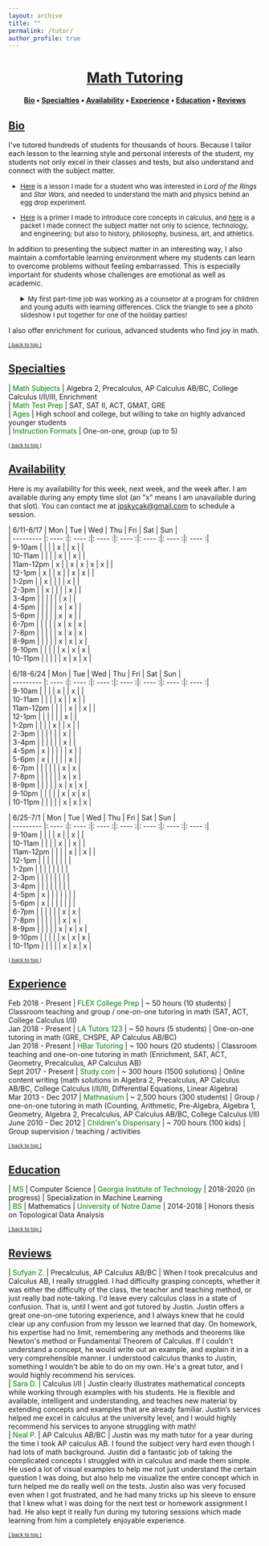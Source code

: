 ```yaml
---
layout: archive
title: ""
permalink: /tutor/
author_profile: true
---
```


# [<center>Math Tutoring</center>](#top)

<center><b><font color="blue"><a href="http://www.jpskycak.com/tutor/#bio">Bio</a></font> • <font color="blue"><a href="http://www.jpskycak.com/tutor/#specialties">Specialties</a></font> • <font color="blue"><a href="http://www.jpskycak.com/tutor/#availability">Availability</a></font> • <font color="blue"><a href="http://www.jpskycak.com/tutor/#experience">Experience</a></font> • <font color="blue"><a href="http://www.jpskycak.com/tutor/#education">Education</a></font> • <font color="blue"><a href="http://www.jpskycak.com/tutor/#reviews">Reviews</a></font></b></center>

## [Bio](#bio)

I've tutored hundreds of students for thousands of hours. Because I tailor each lesson to the learning style and personal interests of the student, my students not only excel in their classes and tests, but also understand and connect with the subject matter.  
<font size="2"><ul><li><font color="blue"><a href="https://jpskycak.github.io/files/jpskycak-ian.pdf">Here</a></font> is a lesson I made for a student who was interested in <i>Lord of the Rings</i> and <i>Star Wars</i>, and needed to understand the math and physics behind an egg drop experiment.</li>  
<li><font color="blue"><a href="https://jpskycak.github.io/files/jpskycak-calc_primer.pdf">Here</a></font> is a primer I made to introduce core concepts in calculus, and <font color="blue"><a href="https://jpskycak.github.io/files/jpskycak-calc_connections.pdf">here</a></font> is a packet I made connect the subject matter not only to science, technology, and engineering; but also to history, philosophy, business, art, and athletics.</li></ul></font>

In addition to presenting the subject matter in an interesting way, I also maintain a comfortable learning environment where my students can learn to overcome problems without feeling embarrassed. This is especially important for students whose challenges are emotional as well as academic.  

<font size="2"><ul style="list-style-type:none"><li><details><summary>My first part-time job was working as a counselor at a program for children and young adults with learning differences. Click the triangle to see a photo slideshow I put together for one of the holiday parties!</summary><video src="https://jpskycak.github.io/files/jpskycak-childrens_dispensary.mp4" width="320" height="200" controls preload></video></details></li></ul></font>  

I also offer enrichment for curious, advanced students who find joy in math.  

<font size="1" color="blue"><a href="http://www.jpskycak.com/tutor/#top">[ back to top ]</a></font>

## [Specialties](#specialties)

 | <font color="green">Math Subjects</font> | Algebra 2, Precalculus, AP Calculus AB/BC, College Calculus I/II/III, Enrichment  
 | <font color="green">Math Test Prep</font> | SAT, SAT II, ACT, GMAT, GRE  
 | <font color="green">Ages</font> | High school and college, but willing to take on highly advanced younger students  
 | <font color="green">Instruction Formats</font> | One-on-one, group (up to 5)  
 
<font size="1" color="blue"><a href="http://www.jpskycak.com/tutor/#top">[ back to top ]</a></font>

## [Availability](#availability)

Here is my availability for this week, next week, and the week after. I am available during any empty time slot (an "x" means I am unavailable during that slot). You can contact me at jpskycak@gmail.com to schedule a session.  

| 6/11-6/17 | Mon    | Tue    | Wed    | Thu    | Fri    | Sat    | Sun    |  
| --------- |: ---- :|: ---- :|: ---- :|: ---- :|: ---- :|: ---- :|: ---- :|  
| 9-10am    |        |        |        | x      |        | x      |        |  
| 10-11am   |        |        |        | x      |        | x      |        |  
| 11am-12pm | x      |        | x      | x      | x      | x      |        |  
| 12-1pm    | x      |        | x      |        | x      | x      |        |  
| 1-2pm     |        | x      |        |        |        | x      |        |  
| 2-3pm     |        | x      |        |        |        | x      |        |  
| 3-4pm     |        |        |        |        |        | x      |        |  
| 4-5pm     |        |        |        |        | x      | x      |        |  
| 5-6pm     |        |        |        |        | x      | x      |        |  
| 6-7pm     |        |        |        |        | x      | x      | x      |  
| 7-8pm     |        |        |        |        | x      | x      | x      |  
| 8-9pm     |        |        |        |        | x      | x      | x      |  
| 9-10pm    |        |        |        |        | x      | x      | x      |  
| 10-11pm   |        |        |        |        | x      | x      | x      |  

| 6/18-6/24 | Mon    | Tue    | Wed    | Thu    | Fri    | Sat    | Sun    |  
| --------- |: ---- :|: ---- :|: ---- :|: ---- :|: ---- :|: ---- :|: ---- :|  
| 9-10am    |        |        |        | x      |        | x      |        |  
| 10-11am   |        |        |        | x      |        | x      |        |  
| 11am-12pm |        |        |        | x      |        | x      |        |  
| 12-1pm    |        |        |        |        |        | x      |        |  
| 1-2pm     |        |        |        | x      |        | x      |        |  
| 2-3pm     |        |        |        |        |        | x      |        |  
| 3-4pm     |        |        |        |        |        | x      |        |  
| 4-5pm     | x      |        |        |        |        | x      |        |  
| 5-6pm     | x      |        |        |        |        | x      |        |  
| 6-7pm     |        |        |        |        |        | x      | x      |  
| 7-8pm     |        |        |        |        |        | x      | x      |  
| 8-9pm     |        |        |        |        | x      | x      | x      |  
| 9-10pm    |        |        |        |        | x      | x      | x      |  
| 10-11pm   |        |        |        |        | x      | x      | x      |  

| 6/25-7/1  | Mon    | Tue    | Wed    | Thu    | Fri    | Sat    | Sun    |  
| --------- |: ---- :|: ---- :|: ---- :|: ---- :|: ---- :|: ---- :|: ---- :|  
| 9-10am    |        |        |        | x      |        | x      |        |  
| 10-11am   |        |        |        | x      |        | x      |        |  
| 11am-12pm |        |        |        | x      |        | x      |        |  
| 12-1pm    |        |        |        |        |        |        |        |  
| 1-2pm     |        |        |        |        |        |        |        |  
| 2-3pm     |        |        |        |        |        |        |        |  
| 3-4pm     |        |        |        |        |        |        |        |  
| 4-5pm     | x      |        |        |        |        |        |        |  
| 5-6pm     | x      |        |        |        |        |        |        |  
| 6-7pm     |        |        |        |        |        | x      | x      |  
| 7-8pm     |        |        |        |        |        | x      | x      |  
| 8-9pm     |        |        |        |        | x      | x      | x      |  
| 9-10pm    |        |        |        |        | x      | x      | x      |  
| 10-11pm   |        |        |        |        | x      | x      | x      |  

<font size="1" color="blue"><a href="http://www.jpskycak.com/tutor/#top">[ back to top ]</a></font>

## [Experience](#experience)

Feb 2018 - Present | <font color="green">FLEX College Prep</font> | ~ 50 hours (10 students) | Classroom teaching and group / one-on-one tutoring in math (SAT, ACT, College Calculus I/II)  
Jan 2018 - Present | <font color="green">LA Tutors 123</font> | ~ 50 hours (5 students) | One-on-one tutoring in math (GRE, CHSPE, AP Calculus AB/BC)  
Jan 2018 - Present | <font color="green">HBar Tutoring</font> | ~ 100 hours (20 students) | Classroom teaching and one-on-one tutoring in math (Enrichment, SAT, ACT, Geometry, Precalculus, AP Calculus AB)  
Sept 2017 - Present | <font color="green">Study.com</font> | ~ 300 hours (1500 solutions) | Online content writing (math solutions in Algebra 2, Precalculus, AP Calculus AB/BC, College Calculus I/II/III, Differential Equations, Linear Algebra)  
Mar 2013 - Dec 2017 | <font color="green">Mathnasium</font> | ~ 2,500 hours (300 students) | Group / one-on-one tutoring in math  (Counting, Arithmetic, Pre-Algebra, Algebra 1, Geometry, Algebra 2, Precalculus, AP Calculus AB/BC, College Calculus I/II)
June 2010 - Dec 2012 | <font color="green">Children's Dispensary</font> | ~ 700 hours (100 kids) | Group supervision / teaching / activities  

<font size="1" color="blue"><a href="http://www.jpskycak.com/tutor/#top">[ back to top ]</a></font>

## [Education](#education)

 | <font color="green">MS</font> | Computer Science | <font color="green">Georgia Institute of Technology</font> | 2018-2020 (in progress) | Specialization in Machine Learning  
 | <font color="green">BS</font> | Mathematics | <font color="green">University of Notre Dame</font> | 2014-2018 | Honors thesis on Topological Data Analysis  
 
<font size="1" color="blue"><a href="http://www.jpskycak.com/tutor/#top">[ back to top ]</a></font>

## [Reviews](#reviews)

 | <font color="green">Sufyan Z.</font> | Precalculus, AP Calculus AB/BC | When I took precalculus and Calculus AB, I really struggled. I had difficulty grasping concepts, whether it was either the difficulty of the class, the teacher and teaching method, or just really bad note-taking. I'd leave every calculus class in a state of confusion. That is, until I went and got tutored by Justin. Justin offers a great one-on-one tutoring experience, and I always knew that he could clear up any confusion from my lesson we learned that day. On homework, his expertise had no limit, remembering any methods and theorems like Newton's method or Fundamental Theorem of Calculus. If I couldn't understand a concept, he would write out an example, and explain it in a very comprehensible manner. I understood calculus thanks to Justin, something I wouldn't be able to do on my own. He's a great tutor, and I would highly recommend his services.  
 | <font color="green">Sara D.</font> | Calculus I/II | Justin clearly illustrates mathematical concepts while working through examples with his students. He is flexible and available, intelligent and understanding, and teaches new material by extending concepts and examples that are already familiar. Justin’s services helped me excel in calculus at the university level, and I would highly recommend his services to anyone struggling with math!   
 | <font color="green">Neal P.</font> | AP Calculus AB/BC | Justin was my math tutor for a year during the time I took AP calculus AB. I found the subject very hard even though I had lots of math background. Justin did a fantastic job of taking the complicated concepts I struggled with in calculus and made them simple. He used a lot of visual examples to help me not just understand the certain question I was doing, but also help me visualize the entire concept which in turn helped me do really well on the tests. Justin also was very focused even when I got frustrated, and he had many tricks up his sleeve to ensure that I knew what I was doing for the next test or homework assignment I had. He also kept it really fun during my tutoring sessions which made learning from him a completely enjoyable experience.  

<font size="1" color="blue"><a href="http://www.jpskycak.com/tutor/#top">[ back to top ]</a></font>
